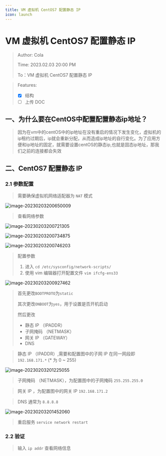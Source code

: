 ```yaml
---
title: VM 虚拟机 CentOS7 配置静态 IP
icon: launch
---
```

# VM 虚拟机 CentOS7 配置静态 IP

> Author: Cola
>
> Time: 2023.02.03 20:00 PM
>
> To：VM 虚拟机 CentOS7 配置静态 IP

> Features:
>
> - [x] 结构
> - [ ] 上传 DOC

## 一、为什么要在CentOS中配置配置静态ip地址？

> 因为在vm中的centOS中的ip地址在没有重启的情况下发生变化，虚拟机的ip租约过期后，ip就会重新分配，从而造成ip地址的自行变化。为了应用方便和ip地址的固定，就需要设置centOS的静态ip,也就是固态ip地址，那我们之前的连接都会失效

## 二、CentOS7 配置静态 IP

### 2.1 参数配置

> 需要确保虚拟机网络适配器为 `NAT` 模式

![image-20230203200650009](/image-20230203200650009.png)

> 查看网络参数

![image-20230203200721305](/image-20230203200721305.png)

![image-20230203200734875](/image-20230203200734875.png)

![image-20230203200746203](/image-20230203200746203.png)

> 配置参数
>
> 1. 进入 `cd /etc/sysconfig/network-scripts/`
> 2. 使用 vim 编辑器打开配置文件 `vim ifcfg-ens33`

![image-20230203200927462](/image-20230203200927462.png)

> 首先更改`BOOTPROTO`为`static`
>
> 其次更改`ONBOOT`为`yes`，用于设置是否开机启动
>
> 然后更改 
>
> - 静态 IP （IPADDR）
> - 子网掩码 （NETMASK）
> - 网关 IP （GATEWAY）
> - DNS

> 静态 IP （IPADDR）,需要和配置图中的子网 IP 在同一网段即 `192.168.171.*` (* 为 0 ~ 255)

![image-20230203201225055](/image-20230203201225055.png)

> 子网掩码 （NETMASK），为配置图中的子网掩码 `255.255.255.0`

> 网关 IP ，为配置图中的网关 IP `192.168.171.2`

> DNS 通常为 `8.8.8.8`

![image-20230203201452060](/image-20230203201452060.png)

> 重启服务 `service network restart`

### 2.2 验证

> 输入 `ip addr` 查看网络信息
